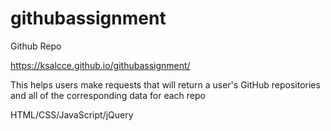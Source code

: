 # githubassignment

Github Repo 

https://ksalcce.github.io/githubassignment/

This helps users make requests that will return a user's GitHub repositories and all of the corresponding data for each repo

HTML/CSS/JavaScript/jQuery
